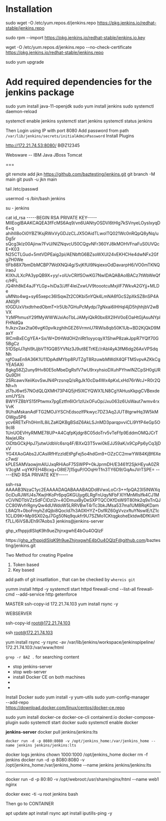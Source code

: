 # Installation



sudo wget -O /etc/yum.repos.d/jenkins.repo https://pkg.jenkins.io/redhat-stable/jenkins.repo

sudo rpm --import https://pkg.jenkins.io/redhat-stable/jenkins.io.key

wget -O /etc/yum.repos.d/jenkins.repo  --no-check-certificate    https://pkg.jenkins.io/redhat-stable/jenkins.repo

sudo yum upgrade
# Add required dependencies for the jenkins package
sudo yum install java-11-openjdk
sudo yum install jenkins
sudo systemctl daemon-reload

systemctl enable jenkins
systemctl start jenkins
systemctl status jenkins


Then Login using IP with port 8080 
Add password from path `/var/lib/jenkins/secrets/initialAdminPassword`
Install Plugins 

http://172.21.74.53:8080/
B@Z12345


Websware -- IBM Java 
JBoss 
Tomcat

===


git remote add jkn https://github.com/baztesting/jenkins.git
git branch -M main
git push -u jkn main


tail /etc/passwd

usermod -s /bin/bash jenkins

su - jenkins




cat id_rsa
-----BEGIN RSA PRIVATE KEY-----
MIIEogIBAAKCAQEA3fFcMS6Aq9/vn6UANtyOSDVl6tHIg7kSVnyeLOysIxyqD6+q
ahihlI8oOi0YBZ1KsjRWxVyGDJzCLJX5OAidTLwolTQ021Wc0nRQpQ8yNq/uDg5r
sQcg3klz00Ajinw7FvU/NIZNqvcU50CQgvNFr360YJ8kMOHVFnaFuS0UVQcE+K03
N25CTLGud+5mtVDPEaig2pi/AENbftG6BZsoWXUI24vEKHCHe4dwNFx2Gfg7H0We
tIFb88X7bmDbMCBP7WdXNQi4g/SvjKfUl9NqiexoOdDavarpH6/VO0mTKNQiraoJ
KIXhJLXcPA3ypQB9X+yy/+olUvCRIfSOwKG7NwIDAQABAoIBACz7tWbWeQfc/HFL
/Q4hh8kE4aJFYLGp+hiDa3/JfF4leiZxwUV9toootcuMxjilF7WkvA2GYjj+MLDe
uMNto4wg+sy65xepc36ISqwZt2C0Kbi5nYQk4LmNA6fGcS2pXkSZ8nSP4AAN0jPI
t0GDUxVtxdtrhedObmT+Ir5Ub7GHuPcMydp/7gNxai6IHHql4jD5hjhhjbV2wBVX
YzMPhmusY29fMyWWWJxiAoTbLJAMyiQkR0bx8X2lHV0oEOaHtGjAsuNYplFHNdQa
frJkzv2ax2ta06vgK0pvlkzghlhGEZ6VrmnU7RWIs8qb50K1Ub+BD2KjQkD9MaxY
9lCmBxECgYEA+Sx/W+DtHWdOH2nIRt1oyycqyX1ShwP8zakJppR7YQlf70G5BgCz
51DSpIJ7qhI9tJjbVTfGQ85YVNz3J9ut8ETrKE//rAbI4yA3fM6dg26AxVPSdqNh
rgfOaaEn9A36K1U11DpAdMYbp8PJTZgT8RzuwbMWdX4QFTMSvpvAZKkCgYEA5AXi
8gkg58Zj2uny9Hv80E5oMbeDgRsfV7wU9rxyhsioDXuhPYhwINZCpSH0gURQu9DH
2SRcawvXeiiKovSwJN4PrzsnqQ/sRgJk10cDa4Wx4pKxLxHd76rWcJ+R0r2QNh+h
zl7bJ6wt57NOdQLQXMH73P4Q5jH5lXCYQWX1LN8CgYAHusKkpgCVBexdexmUYS/s
BWYFZBbYS15fPtwmx7pgEztfn6lOr1zlUxOFuOp/Jxu063z6UsWaut7wmv4rxVvK
9UhaMskanAdFTG2MOJiYSChEdsozlfPkwyc7DZ3Aq2JUT8tgrwHq3W5kMOWgu5P6
ycv6RETxFh0Hm1L8iLZaKQKBgBSdZ6AkLSJnMD3parqpvviCLi9YfP4eGp5O9cI8
1UnUOEVHyRMME78UP+A4CqfpKjdgr8C05doTrv5vTeFfp9EddmOMQJCrTNwjeURx
OiDtbGCkjHpJ7jutwUdbVc6srq4F/BXxQ3T5vwi0kEJJ59aK/x9CpPp6yCq3jDxV
YG4XAoGAbs2JCAsIRfHfzzIdEtPgFej5o4hdGm9+OZzCC2mwYW84KjBf6Xec7wd/
kPLE5AMVaowjmAIUJxqRHiAoF75SWPP+0kJprmDH/E3461f2SjkHEyvA0ZRV3cgM
+qYKFEH4Bcxg+O8tE7j15guP/OOqHrTfn3TY6D9/GqAvJVrTSPE=
-----END RSA PRIVATE KEY-----


ssh-rsa AAAAB3NzaC1yc2EAAAADAQABAAABAQDd8VwxLoCr3++fpQA23I5INWXq0ciDuRJWfJ4s7KwjHKoPr6pqGKGUjyg6LRgFnUqyNFbFXIYMnMIslfk4CJ1MvCiVNDTbVZzSdFClDzI2r+4ODmuxByDeSXPTQCOKfDsW9T80hk2q9xTnQJCC80WvfrRgnyQw4dUWdoW5LRRVBwT4rTc3bkJMsa537ma1UM8RqKDamL8AQ1t+0boFmyhZdQjbi8QocId7h3A0XHYZ+DsfRZ60gVvzxftuYNswIE/tZ1c1CLiD9K+Mp9SX02qJ7Gg50Nq9qukfr9U7SZMo1CKtqgkoheEktdw8DfKlAH1f7LL/6iVS8JEh9I7Aobs3 jenkins@jenkins-server


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


https://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@github.com/baztesting/jenkins.git





Two Method for creating Pipeline
1. Token based 
2. Key based 


add path of git insatllation , that can be checked by `whereis git` 



yumm install httpd -y 
systemctl start httpd
firewall-cmd --list-all 
firewall-cmd --add-service http
getenforce

MASTER 
ssh-copy-id 172.21.74.103
yum install rsync -y 

WEBSERVER



ssh-copy-id root@172.21.74.103

ssh root@172.21.74.103

yum install rsync -y
rsync -av /var/lib/jenkins/workspace/jenkinspipeline/ 172.21.74.103:/var/www/html



`grep -r BAZ .` for searching content


- stop jenkins-server
- stop web-server
- install Docker CE on both machines 
-  
- 

Install Docker 
sudo yum install -y yum-utils
sudo yum-config-manager \
    --add-repo \
    https://download.docker.com/linux/centos/docker-ce.repo

sudo yum install docker-ce docker-ce-cli containerd.io docker-compose-plugin
sudo systemctl start docker
sudo systemctl enable docker

**jenkins-server**
docker pull jenkins/jenkins:lts

    docker run -d -p 8080:8080 -v /opt/jenkins_home:/var/jenkins_home --name jenkins jenkins/jenkins:lts


docker logs jenkins
chown 1000:1000 /opt/jenkins_home
docker rm -f jenkins
docker run -d -p 8080:8080 -v /opt/jenkins_home:/var/jenkins_home --name jenkins jenkins/jenkins:lts



----

docker run -d -p 80:80 -v /opt/webroot:/usr/share/nginx/html --name web1 nginx


docker exec -ti -u root jenkins bash 

Then go to  CONTAINER 

apt update 
apt install rsync
apt install iputills-ping -y 

